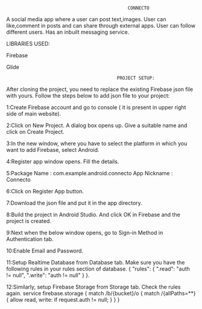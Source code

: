                                                 
                                                 CONNECTO

A social media app where a user can post text,images.
User can like,comment in posts and can share through external apps.
User can follow different users.
Has an inbuilt messaging service.

LIBRARIES USED:

Firebase

Glide


                                             PROJECT SETUP:

After cloning the project, you need to replace the existing Firebase json file with yours. Follow the steps below to add json file to your project:

1:Create Firebase account and go to console ( it is present in upper right side of main website).

2:Click on New Project. A dialog box opens up. Give a suitable name and click on Create Project.

3:In the new window, where you have to select the platform in which you want to add Firebase, select Android.

4:Register app window opens. Fill the details.

5:Package Name : com.example.android.connecto
  App Nickname : Connecto
  
6:Click on Register App button.

7:Download the json file and put it in the app directory.

8:Build the project in Android Studio. And click OK in Firebase and the project is created.

9:Next when the below window opens, go to Sign-in Method in Authentication tab.

10:Enable Email and Password.

11:Setup Realtime Database from Database tab. Make sure you have the following rules in your rules section of database.
{ "rules": { ".read": "auth != null", ".write": "auth != null" } }.

12:Similarly, setup Firebase Storage from Storage tab. Check the rules again.
service firebase.storage { match /b/{bucket}/o { match /{allPaths=**} { allow read, write: if request.auth != null; } } }








